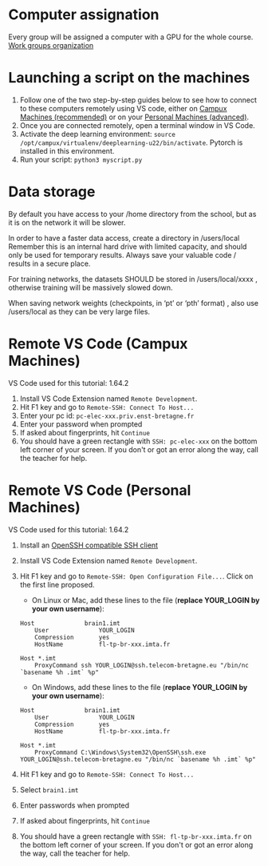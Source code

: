 # Computer assignation
Every group will be assigned a computer with a GPU for the whole course.
[Work groups organization](https://docs.google.com/document/d/1RhU58oDF8zuCu3yXcQzmQn7ZCacSuL8YbmbcFwi6sSg/edit?usp=sharing)

# Launching a script on the machines
1. Follow one of the two step-by-step guides below to see how to connect to these computers remotely using VS code, either on [Campux Machines (recommended)](#remote-vs-code-campux-machines) or on your [Personal Machines (advanced)](#remote-vs-code-personal-machines).
2. Once you are connected remotely, open a terminal window in VS Code.
3. Activate the deep learning environment: `source /opt/campux/virtualenv/deeplearning-u22/bin/activate`. Pytorch is installed in this environment.
4. Run your script: `python3 myscript.py`

# Data storage
By default you have access to your /home directory from the school, but as it is on the network it will be slower. 

In order to have a faster data access, create a directory in /users/local 
Remember this is an internal hard drive with limited capacity, and should only be used for temporary results. Always save your valuable code / results in a secure place. 

For training networks, the datasets SHOULD be stored in /users/local/xxxx , otherwise training will be massively slowed down. 

When saving network weights (checkpoints, in ‘pt’ or ‘pth’ format) , also use /users/local as they can be very large files. 


# Remote VS Code (Campux Machines)
VS Code used for this tutorial: 1.64.2

1. Install VS Code Extension named `Remote Development`.
2. Hit F1 key and go to `Remote-SSH: Connect To Host...`
3. Enter your pc id: `pc-elec-xxx.priv.enst-bretagne.fr`
4. Enter your password when prompted
5. If asked about fingerprints, hit `Continue`
6. You should have a green rectangle with `SSH: pc-elec-xxx` on the bottom left corner of your screen. If you don't or got an error along the way, call the teacher for help.

# Remote VS Code (Personal Machines)
VS Code used for this tutorial: 1.64.2

1. Install an [OpenSSH compatible SSH client](https://code.visualstudio.com/docs/remote/troubleshooting#_installing-a-supported-ssh-client)
2. Install VS Code Extension named `Remote Development`.
3. Hit F1 key and go to `Remote-SSH: Open Configuration File...`. Click on the first line proposed.
    - On Linux or Mac, add these lines to the file (**replace YOUR_LOGIN by your own username**): 
    ```
    Host              brain1.imt
        User              YOUR_LOGIN
        Compression       yes
        HostName          fl-tp-br-xxx.imta.fr

    Host *.imt
        ProxyCommand ssh YOUR_LOGIN@ssh.telecom-bretagne.eu "/bin/nc `basename %h .imt` %p"
    ```

    - On Windows, add these lines to the file (**replace YOUR_LOGIN by your own username**):

    ```
    Host              brain1.imt
        User              YOUR_LOGIN
        Compression       yes
        HostName          fl-tp-br-xxx.imta.fr

    Host *.imt
        ProxyCommand C:\Windows\System32\OpenSSH\ssh.exe YOUR_LOGIN@ssh.telecom-bretagne.eu "/bin/nc `basename %h .imt` %p"
    ```
4. Hit F1 key and go to `Remote-SSH: Connect To Host...`
5. Select `brain1.imt`
6. Enter passwords when prompted
7. If asked about fingerprints, hit `Continue`
8. You should have a green rectangle with `SSH: fl-tp-br-xxx.imta.fr` on the bottom left corner of your screen. If you don't or got an error along the way, call the teacher for help.

